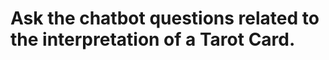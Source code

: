# Ask the chatbot questions related to the interpretation of a Tarot Card. 
<script type="module">
    import Chatbot from "https://cdn.jsdelivr.net/gh/cooperchien/CooperAI@latest/dist/web.js"
    Chatbot.init({
        chatflowid: "cd60f346-8807-4901-a991-37557d17290f",
        apiHost: "https://flowise-83zp.onrender.com",
    })
</script>
